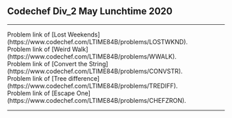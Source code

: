 ## Codechef Div_2 May Lunchtime 2020
<hr>
Problem link of [Lost Weekends](https://www.codechef.com/LTIME84B/problems/LOSTWKND).<br>
Problem link of [Weird Walk](https://www.codechef.com/LTIME84B/problems/WWALK).<br>
Problem link of [Convert the String](https://www.codechef.com/LTIME84B/problems/CONVSTR).<br>
Problem link of [Tree difference](https://www.codechef.com/LTIME84B/problems/TREDIFF).<br>
Problem link of [Escape One](https://www.codechef.com/LTIME84B/problems/CHEFZRON).<hr>


